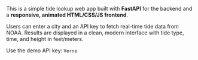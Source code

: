 

This is a simple tide lookup web app built with **FastAPI** for the backend and a **responsive, animated HTML/CSS/JS frontend**.

Users can enter a city and an API key to fetch real-time tide data from NOAA. Results are displayed in a clean, modern interface with tide type, time, and height in feet/meters.

Use the demo API key: `Verne`
